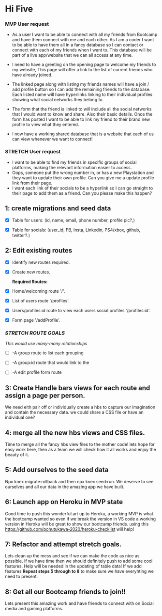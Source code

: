 
# Hi Five
### MVP User request

* As a user I want to be able to connect with all my friends from Bootcamp and have them connect with me and each other. As I am a coder I want to be able to have them all in a fancy database so I can contact or connect with each of my friends when I want to. This database will be part of a live app/website that we can all access at any time.

* I need to have a greeting on the opening page to welcome my friends to my website, This page will offer a link to the list of current friends who have already joined.
* The linked page along with listing my friends names will have a join / add profile button so I can add the remaining friends to the database. Each listed name will have hyperlinks linking to their individual profiles showing what social networks they belong to.
* The form that the friend is linked to will include all the social networks that I would want to know and share. Also their basic details. Once the form has posted I want to be able to link my friend to their brand new profile to view what they entered.
* I now have a working shared database that is a website that each of us can view whenever we want to connect!

### STRETCH User request

* I want to be able to find my friends in specific groups of social platforms, making the relevant information easier to access.
* Oops, someone put the wrong number in, or has a new Playstation and they want to update their own profile. Can you give me a update profile link from their page. 
* I want each link of their socials to be a hyperlink so I can go straight to their page to add them as a friend. Can you please make this happen?

## 1: create migrations and seed data

- [x] Table for users:
    (id, name, email, phone number, profile pic?,)

- [x] Table for socials:
    (user_id, FB, Insta, Linkedin, PS4/xbox, github, twitter?.)

<!-- We have created the home route and thats all so far -->
 ## 2: Edit existing routes 
- [x] Identify new routes required.  
- [x] Create new routes.

    **Required Routes:**

- [x] Home/welcoming route '/'.
- [x] List of users route '/profiles'.
- [x] Users/profiles:id route to view each users social profiles '/profiles:id'.
- [x] Form page '/addProfile'.

### *STRETCH ROUTE GOALS*
*This would use many-many relationships*
- [ ] -A group route to list each grouping
- [ ] -A group:id route that would link to the 
- [ ] -A edit profile form route



<!-- Need to edit the existing hbs views such as the form which is not fit for purpose currently -->
## 3: Create Handle bars views for each route and assign a page per person.
We need eith pair off or individually create a hbs to capture our imagination and contain the necessary data. we could share a CSS file or have an individual one?

## 4: merge all the new hbs views and CSS files.
Time to merge all the fancy hbs view files to the mother code! lets hope for easy work here, then as a team we will check how it all works and enjoy the beauty of it.

## 5: Add ourselves to the seed data
Npx knex migrate:rollback and then npx knex seed:run. We deserve to see ourselves and all our data in the amazing app we have built.


## 6: Launch app on Heroku in MVP state
Good time to push this wonderful art up to Heroku, a working MVP is what the bootcamp wanted so even if we break the version in VS code a working version in Heroku will be great to show our bootcamp friends.
using this https://github.com/pohutukawa-2020/heroku-checklist will help!

## 7: Refactor and attempt stretch goals.
Lets clean up the mess and see if we can make the code as nice as possible. If we have time then we should definitely push to add some cool features. Help will be needed in the updating of table data! If we add features **Repeat steps 5 through to 8** to make sure we have everyhting we need to present. 

## 8: Get all our Bootcamp friends to join!!
Lets present this amazing work and have friends to connect with on Social media and gaming platforms.

